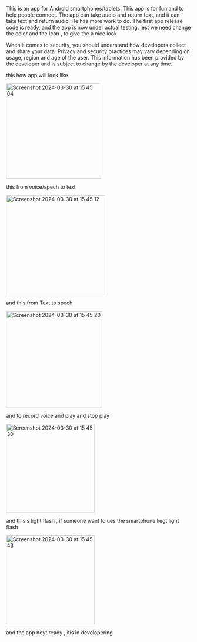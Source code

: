 

This is an app for Android smartphones/tablets. This app is for fun and to help people connect. The app can take audio and return text, and it can take text and return audio. He has more work to do.
The first app release code is ready, and the app is now under actual testing.
jest we need change the color and the Icon , to give the a nice look 

 When it comes to security, you should understand how developers collect and share your data. 
 Privacy and security practices may vary depending on usage, region and age of the user.
 This information has been provided by the developer and is subject to change by the developer at any time.

this how app will look like 

<img width="258" alt="Screenshot 2024-03-30 at 15 45 04" src="https://github.com/Al-Amer/SpeakFun/assets/76974168/2dacf4c4-41c0-4d73-8611-5490d6df57b0">

this from voice/spech to text 

<img width="269" alt="Screenshot 2024-03-30 at 15 45 12" src="https://github.com/Al-Amer/SpeakFun/assets/76974168/19c45a46-4003-4dbb-98e9-99e688fa15a9">

and this from Text to spech 

<img width="261" alt="Screenshot 2024-03-30 at 15 45 20" src="https://github.com/Al-Amer/SpeakFun/assets/76974168/08704e20-2282-43c2-a001-53bd20c53696">

and to record voice and play and stop play 

<img width="240" alt="Screenshot 2024-03-30 at 15 45 30" src="https://github.com/Al-Amer/SpeakFun/assets/76974168/55ddae18-0561-41a9-a1da-d64253e9af84">

and this s light flash , if someone want to ues the smartphone liegt light flash 

<img width="241" alt="Screenshot 2024-03-30 at 15 45 43" src="https://github.com/Al-Amer/SpeakFun/assets/76974168/d3240acc-b755-436d-b22a-d0ffc32eceaa">

and the app noyt ready , itis in developering 
